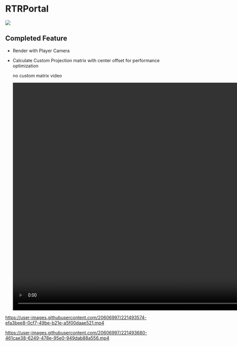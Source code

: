 # RTRPortal

![](https://progress-bar.dev/40/?scale=100&title=RTRPortal&width=1000&color=babaca)

## Completed Feature

- Render with Player Camera
- Calculate Custom Projection matrix with center offset for performance optimization

    no custom matrix video

    <video width="1280" height="720" controls>
    <source src="README/WithoutCustomMatrix.mp4" type="video/mp4">
    </video>



https://user-images.githubusercontent.com/20606997/221493574-efa3bee8-0cf7-49be-b21e-a5f00daae521.mp4



https://user-images.githubusercontent.com/20606997/221493680-461cae38-6249-478e-95e0-949dab88a556.mp4

